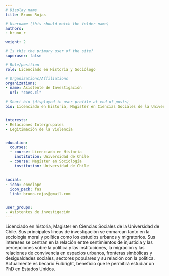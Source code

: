 ```yaml
---
# Display name
title: Bruno Rojas

# Username (this should match the folder name)
authors:
- bruno_r

weight: 2

# Is this the primary user of the site?
superuser: false

# Role/position
role: Licenciado en Historia y Sociólogo

# Organizations/Affiliations
organizations:
- name: Asistente de Investigación 
  url: "coes.cl"

# Short bio (displayed in user profile at end of posts)
bio: Licenciado en historia, Magister en Ciencias Sociales de la Universidad de Chile. Sus principales líneas de investigación se enmarcan tanto en la sociología moral y política como los estudios urbanos y migratorios. Sus intereses se centran en la relación entre sentimientos de injusticia y las percepciones sobre la política y las instituciones,  la migración y las relaciones de convivencia en espacios urbanos, fronteras simbólicas y desigualdades sociales, sectores populares y su relación con la política. Actualmente es becario Fulbright, beneficio que le permitirá estudiar un PhD en Estados Unidos.


interests:
- Relaciones Intergrupales
- Legitimación de la Violencia


education:
  courses:
  - course: Licenciado en Historia
    institution: Universidad de Chile
  - course: Magíster en Sociología
    institution: Universidad de Chile

    
social:
- icon: envelope
  icon_pack: fas
  link: bruno.rojas@gmail.com


user_groups:
- Asistentes de investigación
---
```


Licenciado en historia, Magister en Ciencias Sociales de la Universidad de Chile. Sus principales líneas de investigación se enmarcan tanto en la sociología moral y política como los estudios urbanos y migratorios. Sus intereses se centran en la relación entre sentimientos de injusticia y las percepciones sobre la política y las instituciones,  la migración y las relaciones de convivencia en espacios urbanos, fronteras simbólicas y desigualdades sociales, sectores populares y su relación con la política. Actualmente es becario Fulbright, beneficio que le permitirá estudiar un PhD en Estados Unidos.

